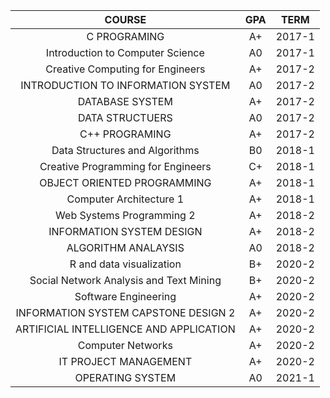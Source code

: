 |                 COURSE                  | GPA |  TERM  |
| :-------------------------------------: | :-: | :----: |
|              C PROGRAMING               | A+  | 2017-1 |
|    Introduction to Computer Science     | A0  | 2017-1 |
|    Creative Computing for Engineers     | A+  | 2017-2 |
|   INTRODUCTION TO INFORMATION SYSTEM    | A0  | 2017-2 |
|             DATABASE SYSTEM             | A+  | 2017-2 |
|             DATA STRUCTUERS             | A0  | 2017-2 |
|             C++ PROGRAMING              | A+  | 2017-2 |
|     Data Structures and Algorithms      | B0  | 2018-1 |
|   Creative Programming for Engineers    | C+  | 2018-1 |
|       OBJECT ORIENTED PROGRAMMING       | A+  | 2018-1 |
|         Computer Architecture 1         | A+  | 2018-1 |
|        Web Systems Programming 2        | A+  | 2018-2 |
|        INFORMATION SYSTEM DESIGN        | A+  | 2018-2 |
|           ALGORITHM ANALAYSIS           | A0  | 2018-2 |
|        R and data visualization         | B+  | 2020-2 |
| Social Network Analysis and Text Mining | B+  | 2020-2 |
|          Software Engineering           | A+  | 2020-2 |
|  INFORMATION SYSTEM CAPSTONE DESIGN 2   | A+  | 2020-2 |
| ARTIFICIAL INTELLIGENCE AND APPLICATION | A+  | 2020-2 |
|            Computer Networks            | A+  | 2020-2 |
|          IT PROJECT MANAGEMENT          | A+  | 2020-2 |
|            OPERATING SYSTEM             | A0  | 2021-1 |
